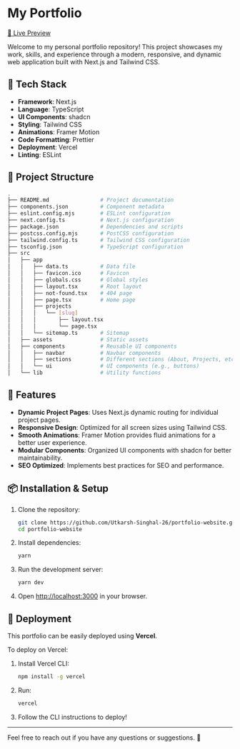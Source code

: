 # My Portfolio

[🔗 Live Preview](https://utkarsh-singhal.tech/)

Welcome to my personal portfolio repository! This project showcases my work, skills, and experience through a modern, responsive, and dynamic web application built with Next.js and Tailwind CSS.

## 🚀 Tech Stack

- **Framework**: Next.js
- **Language**: TypeScript
- **UI Components**: shadcn
- **Styling**: Tailwind CSS
- **Animations**: Framer Motion
- **Code Formatting**: Prettier
- **Deployment**: Vercel
- **Linting**: ESLint

## 📁 Project Structure

```sh
.
├── README.md                # Project documentation
├── components.json          # Component metadata
├── eslint.config.mjs        # ESLint configuration
├── next.config.ts           # Next.js configuration
├── package.json             # Dependencies and scripts
├── postcss.config.mjs       # PostCSS configuration
├── tailwind.config.ts       # Tailwind CSS configuration
├── tsconfig.json            # TypeScript configuration
├── src
│   ├── app
│   │   ├── data.ts          # Data file
│   │   ├── favicon.ico      # Favicon
│   │   ├── globals.css      # Global styles
│   │   ├── layout.tsx       # Root layout
│   │   ├── not-found.tsx    # 404 page
│   │   ├── page.tsx         # Home page
│   │   ├── projects
│   │   │   └── [slug]
│   │   │       ├── layout.tsx
│   │   │       └── page.tsx
│   │   └── sitemap.ts       # Sitemap
│   ├── assets               # Static assets
│   ├── components           # Reusable UI components
│   │   ├── navbar           # Navbar components
│   │   ├── sections         # Different sections (About, Projects, etc.)
│   │   └── ui               # UI components (e.g., buttons)
│   └── lib                  # Utility functions
```

## 🌟 Features

- **Dynamic Project Pages**: Uses Next.js dynamic routing for individual project pages.
- **Responsive Design**: Optimized for all screen sizes using Tailwind CSS.
- **Smooth Animations**: Framer Motion provides fluid animations for a better user experience.
- **Modular Components**: Organized UI components with shadcn for better maintainability.
- **SEO Optimized**: Implements best practices for SEO and performance.

## 📦 Installation & Setup

1. Clone the repository:

   ```sh
   git clone https://github.com/Utkarsh-Singhal-26/portfolio-website.git
   cd portfolio-website
   ```

2. Install dependencies:

   ```sh
   yarn
   ```

3. Run the development server:

   ```sh
   yarn dev
   ```

4. Open [http://localhost:3000](http://localhost:3000) in your browser.

## 📌 Deployment

This portfolio can be easily deployed using **Vercel**.

To deploy on Vercel:

1. Install Vercel CLI:
   ```sh
   npm install -g vercel
   ```
2. Run:
   ```sh
   vercel
   ```
3. Follow the CLI instructions to deploy!

---

Feel free to reach out if you have any questions or suggestions. 🚀
